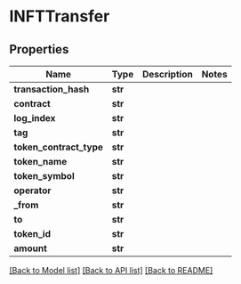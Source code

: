 # INFTTransfer

## Properties
Name | Type | Description | Notes
------------ | ------------- | ------------- | -------------
**transaction_hash** | **str** |  | 
**contract** | **str** |  | 
**log_index** | **str** |  | 
**tag** | **str** |  | 
**token_contract_type** | **str** |  | 
**token_name** | **str** |  | 
**token_symbol** | **str** |  | 
**operator** | **str** |  | 
**_from** | **str** |  | 
**to** | **str** |  | 
**token_id** | **str** |  | 
**amount** | **str** |  | 

[[Back to Model list]](../README.md#documentation-for-models) [[Back to API list]](../README.md#documentation-for-api-endpoints) [[Back to README]](../README.md)

